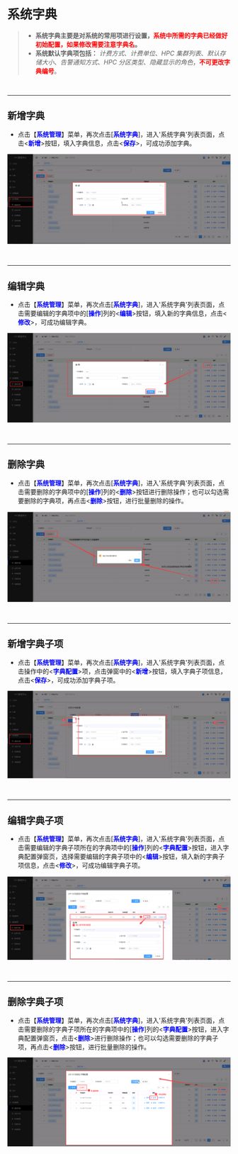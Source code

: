 系统字典
===================================


>+ **系统字典主要是对系统的常用项进行设置，<font color=red>系统中所需的字典已经做好初始配置，如果修改需要注意字典名</font>。**
>+ **系统默认字典项包括：** *计费方式*、*计费单位*、*HPC 集群列表*、*默认存储大小*、*告警通知方式*、*HPC 分区类型*、*隐藏显示的角色*，**<font color=red>不可更改字典编号**</font>。


&emsp;

----------------------------------------------------------------------------------------------------------------------------------

## 新增字典 ##

* 点击【**<font color=blue>系统管理</font>**】菜单，再次点击[**<font color=blue>系统字典</font>**]，进入'系统字典'列表页面，点击<**<font color=blue>新增</font>**>按钮，填入字典信息，点击<**<font color=blue>保存</font>**>，可成功添加字典。


![新增字典](../_static/img/system/addDictionary.jpg)


&emsp;

----------------------------------------------------------------------------------------------------------------------------------

## 编辑字典 ##

* 点击【**<font color=blue>系统管理</font>**】菜单，再次点击[**<font color=blue>系统字典</font>**]，进入'系统字典'列表页面，点击需要编辑的字典项中的[**<font color=blue>操作</font>**]列的<**<font color=blue>编辑</font>**>按钮，填入新的字典信息，点击<**<font color=blue>修改</font>**>，可成功编辑字典。


![修改字典](../_static/img/system/editDictionary.png)


&emsp;

----------------------------------------------------------------------------------------------------------------------------------
## 删除字典 ##

* 点击【**<font color=blue>系统管理</font>**】菜单，再次点击[**<font color=blue>系统字典</font>**]，进入'系统字典'列表页面，点击需要删除的字典项中的[**<font color=blue>操作</font>**]列的<**<font color=blue>删除</font>**>按钮进行删除操作；也可以勾选需要删除的字典项，再点击<**<font color=blue>删除</font>**>按钮，进行批量删除的操作。


![删除字典](../_static/img/system/deleteDictionary.png)


&emsp;

----------------------------------------------------------------------------------------------------------------------------------

## 新增字典子项 ##

* 点击【**<font color=blue>系统管理</font>**】菜单，再次点击[**<font color=blue>系统字典</font>**]，进入'系统字典'列表页面，点击操作中的<**<font color=blue>字典配置</font>**>项，点击弹窗中的<**<font color=blue>新增</font>**>按钮，填入字典子项信息，点击<**<font color=blue>保存</font>**>，可成功添加字典子项。

![新增字典子项](../_static/img/system/addDictionaryItem.jpg)

&emsp;

----------------------------------------------------------------------------------------------------------------------------------

## 编辑字典子项 ##

* 点击【**<font color=blue>系统管理</font>**】菜单，再次点击[**<font color=blue>系统字典</font>**]，进入'系统字典'列表页面，点击需要编辑的字典子项所在的字典项中的[**<font color=blue>操作</font>**]列的<**<font color=blue>字典配置</font>**>按钮，进入字典配置弹窗页，选择需要编辑的字典子项中的<**<font color=blue>编辑</font>**>按钮，填入新的字典子项信息，点击<**<font color=blue>修改</font>**>，可成功编辑字典子项。


![修改字典子项](../_static/img/system/editDictionaryItem.png)


&emsp;

----------------------------------------------------------------------------------------------------------------------------------

## 删除字典子项 ##

* 点击【**<font color=blue>系统管理</font>**】菜单，再次点击[**<font color=blue>系统字典</font>**]，进入'系统字典'列表页面，点击需要删除的字典子项所在的字典项中的[**<font color=blue>操作</font>**]列的<**<font color=blue>字典配置</font>**>按钮，进入字典配置弹窗页，点击<**<font color=blue>删除</font>**>进行删除操作；也可以勾选需要删除的字典子项，再点击<**<font color=blue>删除</font>**>按钮，进行批量删除的操作。


![删除字典子项](../_static/img/system/deleteDictionaryItem.jpg)

&emsp;














